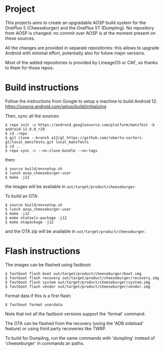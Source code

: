 # Project

This projects aims to create an upgradable AOSP build system for the OnePlus 5 (Cheeseburger) and the OnePlus 5T (Dumpling).
No repository from AOSP is changed: no commit over AOSP is at the moment present on these sources.

All the changes are provided in separate repositories: this allows to upgrade Android with minimal effort, potentially also for future major versions.

Most of the added repositories is provided by LineageOS or CAF, so thanks to them for those repos.

# Build instructions
Follow the instructions from Google to setup a machine to build Android 12:
https://source.android.com/setup/build/initializing

Then, sync all the sources:
```
$ repo init -u https://android.googlesource.com/platform/manifest -b android-12.0.0_r29
$ cd .repo
$ git clone --branch a12/gl https://github.com/roberto-sartori-gl/local_manifests.git local_manifests
$ cd ..
$ repo sync -c --no-clone-bundle --no-tags
```
then:
```
$ source build/envsetup.sh
$ lunch aosp_cheeseburger-user
$ make -j12
```
the images will be available in `out/target/product/cheeseburger`.

To build an OTA:
```
$ source build/envsetup.sh
$ lunch aosp_cheeseburger-user
$ make -j12
$ make otatools-package -j12
$ make otapackage -j12
```
and the OTA zip will be available in `out/target/product/cheeseburger`.

# Flash instructions
The images can be flashed using fastboot:
```
$ fastboot flash boot out/target/product/cheeseburger/boot.img
$ fastboot flash recovery out/target/product/cheeseburger/recovery.img
$ fastboot flash system out/target/product/cheeseburger/system.img
$ fastboot flash vendor out/target/product/cheeseburger/vendor.img
```
Format data if this is a first flash:
```
$ fastboot format userdata
```
Note that not all the fastboot versions support the 'format' command.

The OTA can be flashed from the recovery (using the 'ADB sideload' feature) or using third party recoveries like TWRP.

To build for Dumpling, run the same commands with 'dumpling' instead of 'cheeseburger' in commands an paths.
